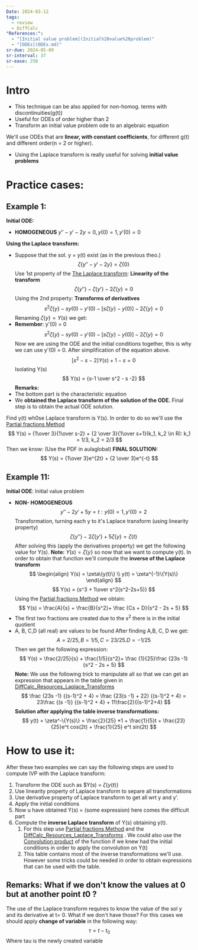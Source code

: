 ```yaml
---
Date: 2024-03-12
tags:
  - review
  - DiffCalc
"References:":
  - "[Initial value problem](Initial%20value%20problem)"
  - "[ODEs](ODEs.md)"
sr-due: 2024-05-09
sr-interval: 37
sr-ease: 258
---
```

# Intro
 + This technique can be also applied for non-homog. terms with discontinuities(g(t))
+ Useful for ODEs of order higher than 2
+ Transform an initial value problem ode to an algebraic equation 

We'll use ODEs that are **linear, with constant coefficients**, for different g(t) and different order(n = 2 or higher).
+ Using the Laplace transform is really useful for solving **initial value problems**

# Practice cases:
## Example 1:
**Initial ODE:**
+ **HOMOGENEOUS**
$y'' -y' -2y = 0, y(0) = 1, y'(0) = 0$

**Using the Laplace transform:**
+ Suppose that the sol. y = y(t) exist (as in the previous theo.)
$$
\zeta\{y''-y'-2y\} = \zeta\{0\}
$$
Use 1st property of the [The Laplace transform](The%20Laplace%20transform.md): **Linearity of the transform**
$$
\zeta\{y''\} - \zeta\{y'\} - 2\zeta\{y\} = 0
$$
Using the 2nd property: **Transforms of derivatives**
$$
s^2 \zeta \{y\}- sy(0) - y'(0) -[s\zeta\{y\}-y(0)]-2\zeta\{y\} =0
$$
Renaming $\zeta \{y\} = Y(s)$ we get:
+ **Remember**: y'(0) = 0
$$
s^2 \zeta \{y\}- sy(0) - y'(0) -[s\zeta\{y\}-y(0)]-2\zeta\{y\} =0
$$
Now we are using the ODE and the initial conditions together, this is why we can use y'(0) = 0. After simplification of the equation above.
$$
[s^2-s-2] Y(s) + 1- s = 0
$$
Isolating Y(s)
$$
Y(s) = {s-1 \over s^2 - s -2}
$$
 **Remarks:**
 + The bottom part is the characteristic equation
 + We **obtained the Laplace transform of the solution of the ODE.** Final step is to obtain the actual ODE solution. 

Find y(t) wh0se Laplace transform is Y(s). In order to do so we'll use the [Partial fractions Method](Partial%20fractions%20Method.md) 
$$
Y(s) = {1\over 3}{1\over s-2} + {2 \over 3}{1\over s+1}(k_1, k_2 \in R): k_1 = 1/3, k_2 = 2/3
$$
Then we know: (Use the PDF in aulaglobal)
**FINAL SOLUTION:**
$$
Y(s) = {1\over 3}e^{2t} + {2 \over 3}e^{-t}
$$

## Example 11:
**Initial ODE**: Initial value problem
+ **NON- HOMOGENEOUS**
$$
y'' -2y' + 5y = t: y(0) = 1, y'(0) = 2
$$
Transformation, turning each y to it's Laplace transform (using linearity property)
$$
\zeta\{y''\} - 2\zeta\{y'\} + 5\zeta\{y\} = \zeta\{t\}
$$
After solving this (apply the derivatives property) we get the following value for Y(s). 
**Note:** $Y(s) = \zeta\{y\}$  so now that we want to compute y(t). In order to obtain that function we'll compute the **inverse of  the Laplace transform**
$$
\begin{align}
Y(s) = \zeta\{y(t)\} \\ y(t) = \zeta^{-1}\{Y(s)\}
\end{align}
$$
$$
Y(s) = {s^3 + 1\over s^2(s^2-2s+5)} 
$$
Using the [Partial fractions Method](Partial%20fractions%20Method.md) we obtain: 
$$
Y(s) = \frac{A}{s} + \frac{B}{s^2}+ \frac {Cs + D}{s^2 - 2s + 5}
$$
+ The first two fractions are created  due to the $s^2$ there is in the initial quotient
+ A, B, C,D (all real) are values to be found
After finding A,B, C, D we get: 
$$
A = 2/25, B = 1/5, C = 23/25. D = -1/25
$$
Then we get the following expression: 
$$
Y(s) = \frac{2/25}{s} + \frac{1/5}{s^2}+ \frac {1}{25}\frac {23s -1}{s^2 - 2s + 5}
$$
**Note:** We use the following trick to manipulate all so that we can get an expression that appears in the table given in [DiffCalc_Resources_Laplace_Transforms](../00.References/DiffCalc_Resources_Laplace_Transforms.pdf)
$$
\frac {23s -1} {(s-1)^2 + 4} = \frac {23(s -1) + 22} {(s-1)^2 + 4} = 23\frac {(s -1)} {(s-1)^2 + 4} + 11\frac{2}{(s-1)^2+4}
$$
**Solution after applying the table inverse transformations:**
$$
y(t) = \zeta^-\{Y(s)\} = \frac{2}{25} *1 + \frac{1}{5}t + \frac{23}{25}e^t cos(2t) + \frac{1}{25} e^t sin(2t)
$$
# How to use it: 
After these two examples we can say the following steps are used to compute IVP with the Laplace transform: 
1. Transform the ODE such as $Y(s) = $\zeta\{y(t)\}$
2. Use linearity property of Laplace transform to separe all transformations
3. Use derivative property of Laplace transform to get all wrt y and y'. 
4. Apply the initial conditions 
5. Now u have obtained Y(s) = (some expression) here comes the difficult part
6. Compute the **inverse Laplace transform** of Y(s) obtaining y(t). 
	1. For this step use [Partial fractions Method](Partial%20fractions%20Method.md) and the [DiffCalc_Resources_Laplace_Transforms](../00.References/DiffCalc_Resources_Laplace_Transforms.pdf) . We could also use the [Convolution product](Convolution%20product.md) of the function if we knew had the initial conditions in order to apply the convolution on Y(t)
	3. This table contains most of the inverse transformations we'll use. However some tricks could be needed in order to obtain expressions that can be used with the table. 

## Remarks: What if we don't know the values at 0 but at another point $t0$ ?
The use of the Laplace transform requires to know the value of the sol y and its derivative at t= 0. What if we don't have those?
For this cases we should apply **change of variable** in the following way: 
$$
\tau = t - t_0
$$
Where tau is the newly created variable